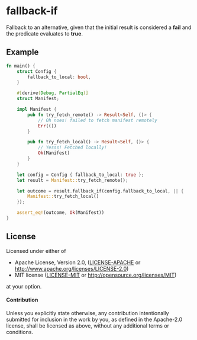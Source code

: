 # fallback-if

Fallback to an alternative, given that the initial result is considered a **fail** and the predicate
evaluates to **true**.

## Example

```rust
fn main() {
    struct Config {
        fallback_to_local: bool,
    }

    #[derive(Debug, PartialEq)]
    struct Manifest;

    impl Manifest {
        pub fn try_fetch_remote() -> Result<Self, ()> {
            // Oh noes! failed to fetch manifest remotely
            Err(())
        }

        pub fn try_fetch_local() -> Result<Self, ()> {
            // Yesss! Fetched locally!
            Ok(Manifest)
        }
    }

    let config = Config { fallback_to_local: true };
    let result = Manifest::try_fetch_remote();

    let outcome = result.fallback_if(config.fallback_to_local, || {
        Manifest::try_fetch_local()
    });

    assert_eq!(outcome, Ok(Manifest))
}
```

## License

Licensed under either of

* Apache License, Version 2.0, ([LICENSE-APACHE](LICENSE-APACHE) or http://www.apache.org/licenses/LICENSE-2.0)
* MIT license ([LICENSE-MIT](LICENSE-MIT) or http://opensource.org/licenses/MIT)

at your option.

#### Contribution

Unless you explicitly state otherwise, any contribution intentionally
submitted for inclusion in the work by you, as defined in the Apache-2.0
license, shall be licensed as above, without any additional terms or
conditions.

